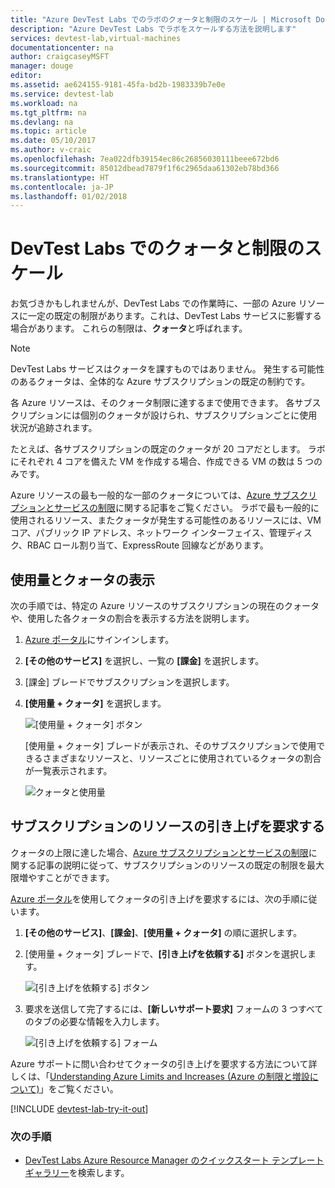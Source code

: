 ```yaml
---
title: "Azure DevTest Labs でのラボのクォータと制限のスケール | Microsoft Docs"
description: "Azure DevTest Labs でラボをスケールする方法を説明します"
services: devtest-lab,virtual-machines
documentationcenter: na
author: craigcaseyMSFT
manager: douge
editor: 
ms.assetid: ae624155-9181-45fa-bd2b-1983339b7e0e
ms.service: devtest-lab
ms.workload: na
ms.tgt_pltfrm: na
ms.devlang: na
ms.topic: article
ms.date: 05/10/2017
ms.author: v-craic
ms.openlocfilehash: 7ea022dfb39154ec86c26856030111beee672bd6
ms.sourcegitcommit: 85012dbead7879f1f6c2965daa61302eb78bd366
ms.translationtype: HT
ms.contentlocale: ja-JP
ms.lasthandoff: 01/02/2018
---
```

# <a name="scale-quotas-and-limits-in-devtest-labs"></a>DevTest Labs でのクォータと制限のスケール
お気づきかもしれませんが、DevTest Labs での作業時に、一部の Azure リソースに一定の既定の制限があります。これは、DevTest Labs サービスに影響する場合があります。 これらの制限は、**クォータ**と呼ばれます。

> [!NOTE]
> DevTest Labs サービスはクォータを課すものではありません。 発生する可能性のあるクォータは、全体的な Azure サブスクリプションの既定の制約です。

各 Azure リソースは、そのクォータ制限に達するまで使用できます。 各サブスクリプションには個別のクォータが設けられ、サブスクリプションごとに使用状況が追跡されます。

たとえば、各サブスクリプションの既定のクォータが 20 コアだとします。 ラボにそれぞれ 4 コアを備えた VM を作成する場合、作成できる VM の数は 5 つのみです。 

Azure リソースの最も一般的な一部のクォータについては、[Azure サブスクリプションとサービスの制限](https://docs.microsoft.com/azure/azure-subscription-service-limits)に関する記事をご覧ください。 ラボで最も一般的に使用されるリソース、またクォータが発生する可能性のあるリソースには、VM コア、パブリック IP アドレス、ネットワーク インターフェイス、管理ディスク、RBAC ロール割り当て、ExpressRoute 回線などがあります。

## <a name="view-your-usage-and-quotas"></a>使用量とクォータの表示
次の手順では、特定の Azure リソースのサブスクリプションの現在のクォータや、使用した各クォータの割合を表示する方法を説明します。

1. [Azure ポータル](http://go.microsoft.com/fwlink/p/?LinkID=525040)にサインインします。
1. **[その他のサービス]** を選択し、一覧の **[課金]** を選択します。
1. [課金] ブレードでサブスクリプションを選択します。
4. **[使用量 + クォータ]** を選択します。

   ![[使用量 + クォータ] ボタン](./media/devtest-lab-scale-lab/devtestlab-usage-and-quotas.png)

   [使用量 + クォータ] ブレードが表示され、そのサブスクリプションで使用できるさまざまなリソースと、リソースごとに使用されているクォータの割合が一覧表示されます。

   ![クォータと使用量](./media/devtest-lab-scale-lab/devtestlab-view-quotas.png)

## <a name="requesting-more-resources-in-your-subscription"></a>サブスクリプションのリソースの引き上げを要求する
クォータの上限に達した場合、[Azure サブスクリプションとサービスの制限](https://docs.microsoft.com/azure/azure-subscription-service-limits)に関する記事の説明に従って、サブスクリプションのリソースの既定の制限を最大限増やすことができます。

[Azure ポータル](http://go.microsoft.com/fwlink/p/?LinkID=525040)を使用してクォータの引き上げを要求するには、次の手順に従います。

1. **[その他のサービス]**、**[課金]**、**[使用量 + クォータ]** の順に選択します。
1. [使用量 + クォータ] ブレードで、**[引き上げを依頼する]** ボタンを選択します。

   ![[引き上げを依頼する] ボタン](./media/devtest-lab-scale-lab/devtestlab-request-increase.png)

1. 要求を送信して完了するには、**[新しいサポート要求]** フォームの 3 つすべてのタブの必要な情報を入力します。

   ![[引き上げを依頼する] フォーム](./media/devtest-lab-scale-lab/devtestlab-support-form.png)

Azure サポートに問い合わせてクォータの引き上げを要求する方法について詳しくは、「[Understanding Azure Limits and Increases (Azure の制限と増設について)](https://azure.microsoft.com/blog/azure-limits-quotas-increase-requests/)」をご覧ください。



[!INCLUDE [devtest-lab-try-it-out](../../includes/devtest-lab-try-it-out.md)]

### <a name="next-steps"></a>次の手順
* [DevTest Labs Azure Resource Manager のクイックスタート テンプレート ギャラリー](https://github.com/Azure/azure-devtestlab/tree/master/Samples)を検索します。
